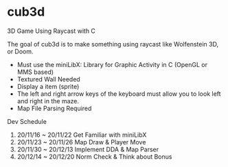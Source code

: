 # cub3d

3D Game Using Raycast with C

The goal of cub3d is to make something using raycast like Wolfenstein 3D, or Doom.

- Must use the miniLibX: Library for Graphic Activity in C (OpenGL or MMS based)
- Textured Wall Needed
- Display a item (sprite) 
- The left and right arrow keys of the keyboard must allow you to look left and right in the maze.
- Map File Parsing Required

Dev Schedule

1. 20/11/16 ~ 20/11/22 Get Familiar with miniLibX
2. 20/11/23 ~ 20/11/26 Map Draw & Player Move
3. 20/11/30 ~ 20/12/13 Implement DDA & Map Parser
4. 20/12/14 ~ 20/12/20 Norm Check & Think about Bonus

